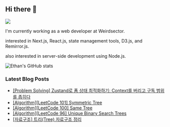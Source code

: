 ## Hi there 👋
<a href="https://steadyg.tistory.com/" target="_blank"><img src="https://img.shields.io/badge/BLOG-000000?style=flat&logo=tistory&logoColor=ffffff"/></a>

I'm currently working as a web developer at Weirdsector.

interested in Next.js, React.js, state management tools, D3.js, and Remirror.js.


also interested in server-side development using Node.js.

![Ethan's GitHub stats](https://github-readme-stats.vercel.app/api?username=ethandeveloper2&theme=dark&show_icons=true)
<!--
**ethandeveloper2/ethandeveloper2** is a ✨ _special_ ✨ repository because its `README.md` (this file) appears on your GitHub profile.

Here are some ideas to get you started:

- 🔭 I’m currently working on ...
- 🌱 I’m currently learning ...
- 👯 I’m looking to collaborate on ...
- 🤔 I’m looking for help with ...
- 💬 Ask me about ...
- 📫 How to reach me: ...
- 😄 Pronouns: ...
- ⚡ Fun fact: ...
-->
### Latest Blog Posts

- [[Problem Solving] Zustand로 폼 상태 최적화하기: Context를 버리고 구독 범위를 좁히다](https://steadyg.tistory.com/83)
- [[Algorithm][LeetCode 101] Symmetric Tree](https://steadyg.tistory.com/82)
- [[Algorithm][LeetCode 100] Same Tree](https://steadyg.tistory.com/81)
- [[Algorithm][LeetCode 96] Unique Binary Search Trees](https://steadyg.tistory.com/80)
- [[자료구조] 트리(Tree) 자료구조 정리](https://steadyg.tistory.com/79)

